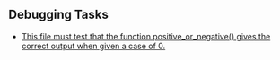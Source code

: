 ## Debugging Tasks
* [This file must test that the function positive_or_negative() gives the correct output when given a case of 0.](0-main.c)